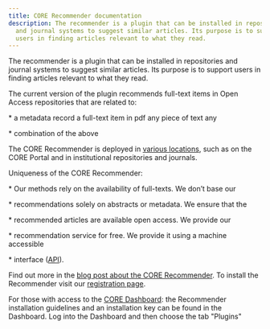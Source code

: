 ```yaml
---
title: CORE Recommender documentation
description: The recommender is a plugin that can be installed in repositories
  and journal systems to suggest similar articles. Its purpose is to support
  users in finding articles relevant to what they read.
---
```

The recommender is a plugin that can be installed in repositories and journal
systems to suggest similar articles. Its purpose is to support users in
finding articles relevant to what they read.

The current version of the plugin recommends full-text items in Open Access
repositories that are related to:

\* a metadata record a full-text item in pdf any piece of text any

\* combination of the above

The CORE Recommender is deployed in [various locations](https://core.ac.uk/about/endorsements),
such as on the CORE Portal and in institutional repositories and journals.

Uniqueness of the CORE Recommender:

\* Our methods rely on the availability of full-texts. We don’t base our 

\* recommendations solely on abstracts or metadata. We ensure that the

\* recommended articles are available open access. We provide our

\* recommendation service for free. We provide it using a machine accessible

\* interface ([API](https://core.ac.uk/services/api)).

Find out more in the [blog post about the CORE Recommender](https://blog.core.ac.uk/2021/06/02/experience-of-using-core-recommender/).
To install the Recommender visit our [registration page](/recommender/register).

For those with access to the [CORE Dashboard](https://core.ac.uk/services/repository-dashboard):
the Recommender installation guidelines and an installation key can be found in
the Dashboard. Log into the Dashboard and then choose the tab "Plugins"